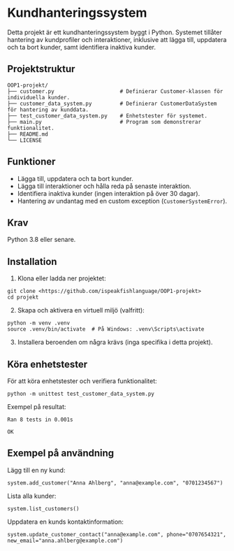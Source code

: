 # Kundhanteringssystem
Detta projekt är ett kundhanteringssystem byggt i Python. Systemet tillåter hantering av kundprofiler och interaktioner, inklusive att lägga till, uppdatera och ta bort kunder, samt identifiera inaktiva kunder.

## Projektstruktur
````
OOP1-projekt/
├── customer.py                     # Definierar Customer-klassen för individuella kunder.
├── customer_data_system.py         # Definierar CustomerDataSystem för hantering av kunddata.
├── test_customer_data_system.py    # Enhetstester för systemet.
├── main.py                         # Program som demonstrerar funktionalitet.
├── README.md
└── LICENSE 
````

## Funktioner
* Lägga till, uppdatera och ta bort kunder.
* Lägga till interaktioner och hålla reda på senaste interaktion.
* Identifiera inaktiva kunder (ingen interaktion på över 30 dagar).
* Hantering av undantag med en custom exception (`CustomerSystemError`).

## Krav
Python 3.8 eller senare.

## Installation
1. Klona eller ladda ner projektet:
````
git clone <https://github.com/ispeakfishlanguage/OOP1-projekt>
cd projekt
````

2. Skapa och aktivera en virtuell miljö (valfritt):
````
python -m venv .venv
source .venv/bin/activate  # På Windows: .venv\Scripts\activate
````

3. Installera beroenden om några krävs (inga specifika i detta projekt).

## Köra enhetstester
För att köra enhetstester och verifiera funktionalitet:
````
python -m unittest test_customer_data_system.py
````
Exempel på resultat:
````
Ran 8 tests in 0.001s

OK
````
## Exempel på användning
Lägg till en ny kund:
````
system.add_customer("Anna Ahlberg", "anna@example.com", "0701234567")

````
Lista alla kunder:
````
system.list_customers()
````
Uppdatera en kunds kontaktinformation:
````
system.update_customer_contact("anna@example.com", phone="0707654321", new_email="anna.ahlberg@example.com")
````
